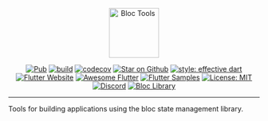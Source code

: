 <p align="center">
<img src="https://raw.githubusercontent.com/mit-73/bloc/master/docs/assets/bloc_tools_logo_full.png" height="100" alt="Bloc Tools" />
</p>

<p align="center">
<a href="https://pub.dev/packages/bloc_tools"><img src="https://img.shields.io/pub/v/bloc_tools.svg" alt="Pub"></a>
<a href="https://github.com/mit-73/bloc/actions"><img src="https://github.com/mit-73/bloc/workflows/build/badge.svg" alt="build"></a>
<a href="https://codecov.io/gh/mit-73/bloc"><img src="https://codecov.io/gh/mit-73/Bloc/branch/master/graph/badge.svg" alt="codecov"></a>
<a href="https://github.com/mit-73/bloc"><img src="https://img.shields.io/github/stars/mit-73/bloc.svg?style=flat&logo=github&colorB=deeppink&label=stars" alt="Star on Github"></a>
<a href="https://github.com/tenhobi/effective_dart"><img src="https://img.shields.io/badge/style-effective_dart-40c4ff.svg" alt="style: effective dart"></a>
<a href="https://flutter.dev/docs/development/data-and-backend/state-mgmt/options#bloc--rx"><img src="https://img.shields.io/badge/flutter-website-deepskyblue.svg" alt="Flutter Website"></a>
<a href="https://github.com/Solido/awesome-flutter#standard"><img src="https://img.shields.io/badge/awesome-flutter-blue.svg?longCache=true" alt="Awesome Flutter"></a>
<a href="https://fluttersamples.com"><img src="https://img.shields.io/badge/flutter-samples-teal.svg?longCache=true" alt="Flutter Samples"></a>
<a href="https://opensource.org/licenses/MIT"><img src="https://img.shields.io/badge/license-MIT-purple.svg" alt="License: MIT"></a>
<a href="https://discord.gg/bloc"><img src="https://img.shields.io/discord/649708778631200778.svg?logo=discord&color=blue" alt="Discord"></a>
<a href="https://github.com/mit-73/bloc"><img src="https://tinyurl.com/bloc-library" alt="Bloc Library"></a>
</p>

---

Tools for building applications using the bloc state management library.
